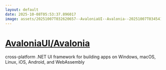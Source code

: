```yaml
---
layout: default
date: 2025-10-08T05:53:37.896017
image: assets/20251007T032620657--AvaloniaUI--Avalonia--20251007T034541326--cropped.png
---
```


# [AvaloniaUI/Avalonia](https://github.com/AvaloniaUI/Avalonia)

cross-platform .NET UI framework for building apps on Windows, macOS, Linux, iOS, Android, and WebAssembly
